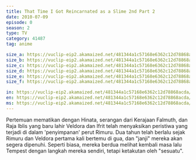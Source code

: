 ```yaml
---
title: That Time I Got Reincarnated as a Slime 2nd Part 2
date: 2010-07-09
episode: 0
season: 2
type: TV
category: 41487
tag: anime

size_a: https://vuclip-eip2.akamaized.net/481344a1c57168e6362c12d78868acda/vp63207_V20210629135819/hlsc_e2931_2.m3u8
size_b: https://vuclip-eip2.akamaized.net/481344a1c57168e6362c12d78868acda/vp63207_V20210629135819/hlsc_e2931_3.m3u8
size_c: https://vuclip-eip2.akamaized.net/481344a1c57168e6362c12d78868acda/vp63207_V20210629135819/hlsc_e2931_4.m3u8
size_d: https://vuclip-eip2.akamaized.net/481344a1c57168e6362c12d78868acda/vp63207_V20210629135819/hlsc_e2931_5.m3u8
size_e: https://vuclip-eip2.akamaized.net/481344a1c57168e6362c12d78868acda/vp63207_V20210629135819/hlsc_e2931_6.m3u8
size_f: https://vuclip-eip2.akamaized.net/481344a1c57168e6362c12d78868acda/vp63207_V20210629135819/hlsc_e2931_7.m3u8

in: https://vuclip-eip2.akamaized.net/481344a1c57168e6362c12d78868acda/id.vtt
en: https://vuclip-eip2.akamaized.net/481344a1c57168e6362c12d78868acda/en.vtt
ms: https://vuclip-eip2.akamaized.net/481344a1c57168e6362c12d78868acda/ms.vtt
---
```

Pertemuan mematikan dengan Hinata, serangan dari Kerajaan Falmuth, dan Raja Iblis yang baru lahir Veldora dan Ifrit telah menyaksikan peristiwa yang terjadi di dalam 'penyimpanan' perut Rimuru. Dua tahun telah berlalu sejak Rimuru dan Veldora pertama kali bertemu di gua, dan "janji" mereka akan segera dipenuhi. Seperti biasa, mereka berdua melihat kembali masa lalu Tempest dengan langkah mereka sendiri, tetapi ketakutan oleh "sesuatu".
